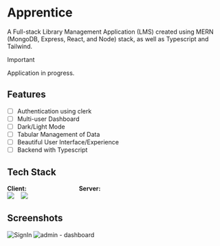 # Apprentice

A Full-stack Library Management Application (LMS) created using MERN (MongoDB, Express, React, and Node) stack, as well as Typescript and Tailwind.

> [!Important]
>
> Application in progress.

## Features

- [ ] Authentication using clerk
- [ ] Multi-user Dashboard
- [ ] Dark/Light Mode
- [ ] Tabular Management of Data
- [ ] Beautiful User Interface/Experience
- [ ] Backend with Typescript

## Tech Stack

**Client:** &nbsp;&nbsp;&nbsp;&nbsp;&nbsp;&nbsp;&nbsp;&nbsp;&nbsp;&nbsp;&nbsp;&nbsp;&nbsp;&nbsp;&nbsp;&nbsp;&nbsp;&nbsp;&nbsp;&nbsp;&nbsp;&nbsp;&nbsp; &nbsp;&nbsp;&nbsp;&nbsp;&nbsp; **Server:** <br />
![](https://skillicons.dev/icons?i=typescript,react,tailwind) &nbsp;&nbsp; ![](https://skillicons.dev/icons?i=typescript,nodejs,express,mongodb)

## Screenshots

![SignIn](https://github.com/leenrd/Apprentice/assets/103997539/4f96b560-e66c-46fe-aadc-ff81013d1ca0)
![admin - dashboard](https://github.com/leenrd/Apprentice/assets/103997539/0b251df2-17a7-43aa-bd30-ee376ca159b9)
